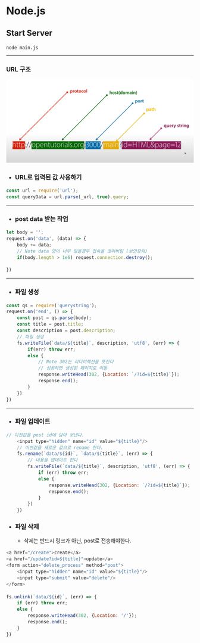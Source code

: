 # Node.js



## Start Server 
`node main.js`
***
### URL 구조 </br>
![img.png](img.png)

+ ### URL로 입력된 값 사용하기</br>
```javascript
const url = require('url');
const queryData = url.parse(_url, true).query;
````
***
+ ### post data 받는 작업
```javascript
let body = '';
request.on('data', (data) => {
    body += data;
    // Note data 양이 너무 많을경우 접속을 끊어버림 (보안장치)
    if(body.length > 1e6) request.connection.destroy();
     
})
```
***
+ ### 파일 생성 
```javascript
const qs = require('querystring');
request.on('end', () => {
    const post = qs.parse(body);
    const title = post.title;
    const description = post.description;
    // 파일 생성
    fs.writeFile(`data/${title}`, description, 'utf8', (err) => {
        if(err) throw err;
        else {
            // Note 302는 리다이렉션을 뜻한다 
            // 성공하면 생성된 페이지로 이동
            response.writeHead(302, {Location: `/?id=${title}`});
            response.end();
        }
    })
})
```
***
+ ### 파일 업데이트
```javascript
// 이전값을 post id에 담아 보낸다.
    <input type="hidden" name="id" value="${title}"/>
    // 이전값을 새로운 값으로 rename 한다.
    fs.rename(`data/${id}`, `data/${title}`, (err) => {
        // 내용을 업데이트 한다
        fs.writeFile(`data/${title}`, description, 'utf8', (err) => {
            if (err) throw err;
            else {
                response.writeHead(302, {Location: `/?id=${title}`});
                response.end();
            }
        })
    })
```
+ ### 파일 삭제 
    + 삭제는 반드시 링크가 아닌, post로 전송해야한다. 
```javascript
<a href="/create">create</a>
<a href="/update?id=${title}">update</a> 
<form action="delete_process" method="post">
    <input type="hidden" name="id" value="${title}"/>
    <input type="submit" value="delete"/>
</form>
                    
fs.unlink(`data/${id}`, (err) => {
    if (err) throw err;
    else {
        response.writeHead(302, {Location: '/'});
        response.end();
    }
})
```
